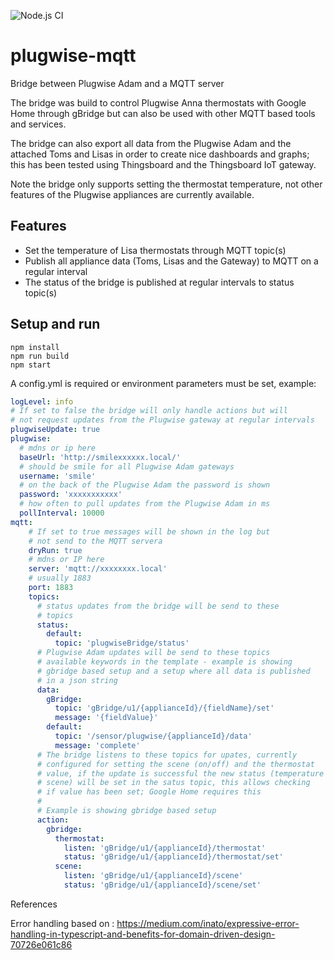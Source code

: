 ![Node.js CI](https://github.com/zegerk/plugwise-mqtt/workflows/Node.js%20CI/badge.svg?branch=master)

# plugwise-mqtt

Bridge between Plugwise Adam and a MQTT server

The bridge was build to control Plugwise Anna thermostats with Google Home through gBridge but can also be used with other MQTT based 
tools and services.

The bridge can also export all data from the Plugwise Adam and the attached Toms and Lisas in order to create nice dashboards and graphs; this has been tested using Thingsboard and the Thingsboard IoT gateway.

Note the bridge only supports setting the thermostat temperature, not other features of the Plugwise appliances are currently available. 

## Features

* Set the temperature of Lisa thermostats through MQTT topic(s)
* Publish all appliance data (Toms, Lisas and the Gateway) to MQTT on a regular interval
* The status of the bridge is published at regular intervals to status topic(s)

## Setup and run

```
npm install 
npm run build
npm start
```

A config.yml is required or environment parameters must be set, example:

```yaml
logLevel: info
# If set to false the bridge will only handle actions but will 
# not request updates from the Plugwise gateway at regular intervals
plugwiseUpdate: true
plugwise:
  # mdns or ip here
  baseUrl: 'http://smilexxxxxx.local/'
  # should be smile for all Plugwise Adam gateways
  username: 'smile'
  # on the back of the Plugwise Adam the password is shown
  password: 'xxxxxxxxxxx'
  # how often to pull updates from the Plugwise Adam in ms
  pollInterval: 10000
mqtt:
    # If set to true messages will be shown in the log but
    # not send to the MQTT servera
    dryRun: true
    # mdns or IP here
    server: 'mqtt://xxxxxxxx.local'
    # usually 1883
    port: 1883
    topics:
      # status updates from the bridge will be send to these
      # topics
      status:
        default:
          topic: 'plugwiseBridge/status'
      # Plugwise Adam updates will be send to these topics
      # available keywords in the template - example is showing
      # gbridge based setup and a setup where all data is published
      # in a json string
      data:
        gBridge:
          topic: 'gBridge/u1/{applianceId}/{fieldName}/set'
          message: '{fieldValue}'
        default:
          topic: '/sensor/plugwise/{applianceId}/data'
          message: 'complete'
      # The bridge listens to these topics for upates, currently
      # configured for setting the scene (on/off) and the thermostat
      # value, if the update is successful the new status (temperature or
      # scene) will be set in the satus topic, this allows checking
      # if value has been set; Google Home requires this
      #
      # Example is showing gbridge based setup
      action:
        gbridge:
          thermostat: 
            listen: 'gBridge/u1/{applianceId}/thermostat'
            status: 'gBridge/u1/{applianceId}/thermostat/set'
          scene:
            listen: 'gBridge/u1/{applianceId}/scene'
            status: 'gBridge/u1/{applianceId}/scene/set'

```

References

Error handling based on : https://medium.com/inato/expressive-error-handling-in-typescript-and-benefits-for-domain-driven-design-70726e061c86
